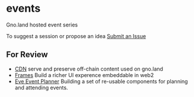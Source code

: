 # events
Gno.land hosted event series

To suggest a session or propose an idea [Submit an Issue](https://github.com/BUIDLTHEFUTURE/events/issues/new)

## For Review


- [CDN](https://github.com/BUIDLTHEFUTURE/events/issues/new?template=proposal-scoring.yml&title=CDN%20Project&proposal_id=cdn) serve and preserve off-chain content used on gno.land
- [Frames](https://github.com/BUIDLTHEFUTURE/events/issues/new?template=proposal-scoring.yml&title=Frames%20Project&proposal_id=frames) Build a richer UI experence embeddable in web2
- [Eve Event Planner](https://github.com/BUIDLTHEFUTURE/events/issues/new?template=proposal-scoring.yml&title=Eve%20Project&proposal_id=eve) Building a set of re-usable components for planning and attending events.
